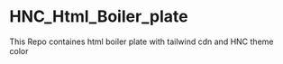# HNC_Html_Boiler_plate
This Repo containes html boiler plate with tailwind cdn and HNC theme color

